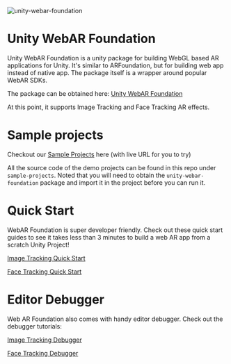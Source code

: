![unity-webar-foundation](https://github.com/hiukim/unity-webar-foundation/assets/459126/c7c2559d-cde9-43cd-846a-cf490ce99bb3)

# Unity WebAR Foundation
Unity WebAR Foundation is a unity package for building WebGL based AR applications for Unity. It's similar to ARFoundation, but for building web app instead of native app. The package itself is a wrapper around popular WebAR SDKs. 

The package can be obtained here: [Unity WebAR Foundation](https://assetstore.unity.com/packages/tools/integration/webar-foundation-250806)

At this point, it supports Image Tracking and Face Tracking AR effects.

# Sample projects
Checkout our [Sample Projects](https://hiukim.github.io/unity-webar-foundation/examples.html) here (with live URL for you to try)

All the source code of the demo projects can be found in this repo under `sample-projects`. Noted that you will need to obtain the `unity-webar-foundation` package and import it in the project before you can run it.


# Quick Start
WebAR Foundation is super developer friendly. Check out these quick start guides to see it takes less than 3 minutes to build a web AR app from a scratch Unity Project!

[Image Tracking Quick Start](https://hiukim.github.io/unity-webar-foundation/image-tracking-quickstart.html)

[Face Tracking Quick Start](https://hiukim.github.io/unity-webar-foundation/face-tracking-quickstart.html)

# Editor Debugger
Web AR Foundation also comes with handy editor debugger. Check out the debugger tutorials:

[Image Tracking Debugger](https://hiukim.github.io/unity-webar-foundation/image-tracking-debugger.html)

[Face Tracking Debugger](https://hiukim.github.io/unity-webar-foundation/face-tracking-debugger.html)
